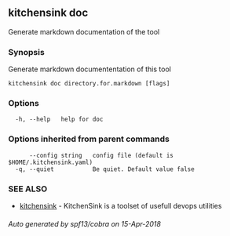 ## kitchensink doc

Generate markdown documentation of the tool

### Synopsis

Generate markdown documententation of this tool

```
kitchensink doc directory.for.markdown [flags]
```

### Options

```
  -h, --help   help for doc
```

### Options inherited from parent commands

```
      --config string   config file (default is $HOME/.kitchensink.yaml)
  -q, --quiet           Be quiet. Default value false
```

### SEE ALSO

* [kitchensink](kitchensink.md)	 - KitchenSink is a toolset of usefull devops utilities

###### Auto generated by spf13/cobra on 15-Apr-2018
